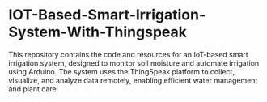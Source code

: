 # IOT-Based-Smart-Irrigation-System-With-Thingspeak
This repository contains the code and resources for an IoT-based smart irrigation system, designed to monitor soil moisture and automate irrigation using Arduino. The system uses the ThingSpeak platform to collect, visualize, and analyze data remotely, enabling efficient water management and plant care.
